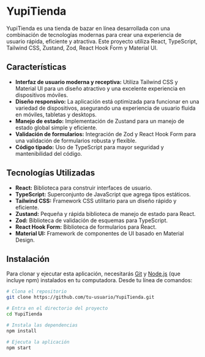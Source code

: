# YupiTienda

YupiTienda es una tienda de bazar en línea desarrollada con una combinación de tecnologías modernas para crear una experiencia de usuario rápida, eficiente y atractiva. Este proyecto utiliza React, TypeScript, Tailwind CSS, Zustand, Zod, React Hook Form y Material UI.

## Características

- **Interfaz de usuario moderna y receptiva:** Utiliza Tailwind CSS y Material UI para un diseño atractivo y una excelente experiencia en dispositivos móviles.
- **Diseño responsivo:** La aplicación está optimizada para funcionar en una variedad de dispositivos, asegurando una experiencia de usuario fluida en móviles, tabletas y desktops.
- **Manejo de estado:** Implementación de Zustand para un manejo de estado global simple y eficiente.
- **Validación de formularios:** Integración de Zod y React Hook Form para una validación de formularios robusta y flexible.
- **Código tipado:** Uso de TypeScript para mayor seguridad y mantenibilidad del código.

## Tecnologías Utilizadas

- **React:** Biblioteca para construir interfaces de usuario.
- **TypeScript:** Superconjunto de JavaScript que agrega tipos estáticos.
- **Tailwind CSS:** Framework CSS utilitario para un diseño rápido y eficiente.
- **Zustand:** Pequeña y rápida biblioteca de manejo de estado para React.
- **Zod:** Biblioteca de validación de esquemas para TypeScript.
- **React Hook Form:** Biblioteca de formularios para React.
- **Material UI:** Framework de componentes de UI basado en Material Design.

## Instalación

Para clonar y ejecutar esta aplicación, necesitarás [Git](https://git-scm.com) y [Node.js](https://nodejs.org/en/download/) (que incluye npm) instalados en tu computadora. Desde tu línea de comandos:

```bash
# Clona el repositorio
git clone https://github.com/tu-usuario/YupiTienda.git

# Entra en el directorio del proyecto
cd YupiTienda

# Instala las dependencias
npm install

# Ejecuta la aplicación
npm start
```
